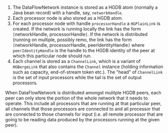   1. The DataFlowNetwork instance is stored as a HGDB atom (normally a Java bean record) with a handle, say, `networkHandle`.
  1. Each processor node is also stored as a HGDB atom.
  1. For each processor node with handle `processorHandle` a `HGPlainLink` is created. If the network is running locally the link has the form `[`networkHandle, processorHandle`]`. If the network is distributed (running on multiple, possibly remo, the link has the form `[`networkHandle, processorHandle, peerIdentityHandle`]` where `peerIdentityHandle` is the handle to the HGDB identity of the peer at which this particular node should run.
  1. Each channel is stored as a `ChannelLink`, which is a variant of `HGBergeLink` that also contains the `Channel` instance (holding information such as capacity, end-of-stream token etc.). The "head" of `ChannelLink` is the set of input processors while the tail is the set of output processors.

When DataFlowNetwork is distributed amongst mulitple HGDB peers, each peer can only store the portion of the whole network that it needs to operate. This include all processors that are running at that particular peer, all channels that those processors are connected to and all processor that are connected to those channels for input (i.e. all remote processor that are going to be reading data produced by the processors running at the given peer).